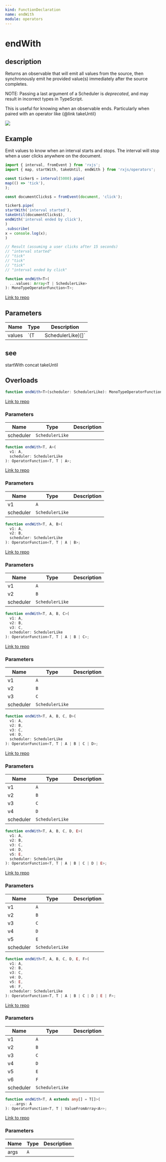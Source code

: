 ```yaml
---
kind: FunctionDeclaration
name: endWith
module: operators
---
```


# endWith

## description

Returns an observable that will emit all values from the source, then synchronously emit
he provided value(s) immediately after the source completes.

NOTE: Passing a last argument of a Scheduler is _deprecated_, and may result in incorrect
types in TypeScript.

This is useful for knowing when an observable ends. Particularly when paired with an
operator like {@link takeUntil}

![](endWith.png)

## Example

Emit values to know when an interval starts and stops. The interval will
stop when a user clicks anywhere on the document.

```ts
import { interval, fromEvent } from 'rxjs';
import { map, startWith, takeUntil, endWith } from 'rxjs/operators';

const ticker$ = interval(5000).pipe(
map(() => 'tick'),
);

const documentClicks$ = fromEvent(document, 'click');

ticker$.pipe(
startWith('interval started'),
takeUntil(documentClicks$),
endWith('interval ended by click'),
)
.subscribe(
x = console.log(x);
)

// Result (assuming a user clicks after 15 seconds)
// "interval started"
// "tick"
// "tick"
// "tick"
// "interval ended by click"
```

```ts
function endWith<T>(
  ...values: Array<T | SchedulerLike>
): MonoTypeOperatorFunction<T>;
```

[Link to repo](https://github.com/ReactiveX/rxjs/blob/master/src/internal/operators/endWith.ts#L76-L78)

## Parameters

| Name   | Type | Description       |
| ------ | ---- | ----------------- |
| values | `(T  | SchedulerLike)[]` | - Items you want the modified Observable to emit last. |

## see

startWith
concat
takeUntil

## Overloads

```ts
function endWith<T>(scheduler: SchedulerLike): MonoTypeOperatorFunction<T>;
```

[Link to repo](https://github.com/ReactiveX/rxjs/blob/master/src/internal/operators/endWith.ts#L8-L8)

### Parameters

| Name      | Type            | Description |
| --------- | --------------- | ----------- |
| scheduler | `SchedulerLike` |             |

```ts
function endWith<T, A>(
  v1: A,
  scheduler: SchedulerLike
): OperatorFunction<T, T | A>;
```

[Link to repo](https://github.com/ReactiveX/rxjs/blob/master/src/internal/operators/endWith.ts#L10-L10)

### Parameters

| Name      | Type            | Description |
| --------- | --------------- | ----------- |
| v1        | `A`             |             |
| scheduler | `SchedulerLike` |             |

```ts
function endWith<T, A, B>(
  v1: A,
  v2: B,
  scheduler: SchedulerLike
): OperatorFunction<T, T | A | B>;
```

[Link to repo](https://github.com/ReactiveX/rxjs/blob/master/src/internal/operators/endWith.ts#L12-L12)

### Parameters

| Name      | Type            | Description |
| --------- | --------------- | ----------- |
| v1        | `A`             |             |
| v2        | `B`             |             |
| scheduler | `SchedulerLike` |             |

```ts
function endWith<T, A, B, C>(
  v1: A,
  v2: B,
  v3: C,
  scheduler: SchedulerLike
): OperatorFunction<T, T | A | B | C>;
```

[Link to repo](https://github.com/ReactiveX/rxjs/blob/master/src/internal/operators/endWith.ts#L14-L14)

### Parameters

| Name      | Type            | Description |
| --------- | --------------- | ----------- |
| v1        | `A`             |             |
| v2        | `B`             |             |
| v3        | `C`             |             |
| scheduler | `SchedulerLike` |             |

```ts
function endWith<T, A, B, C, D>(
  v1: A,
  v2: B,
  v3: C,
  v4: D,
  scheduler: SchedulerLike
): OperatorFunction<T, T | A | B | C | D>;
```

[Link to repo](https://github.com/ReactiveX/rxjs/blob/master/src/internal/operators/endWith.ts#L16-L16)

### Parameters

| Name      | Type            | Description |
| --------- | --------------- | ----------- |
| v1        | `A`             |             |
| v2        | `B`             |             |
| v3        | `C`             |             |
| v4        | `D`             |             |
| scheduler | `SchedulerLike` |             |

```ts
function endWith<T, A, B, C, D, E>(
  v1: A,
  v2: B,
  v3: C,
  v4: D,
  v5: E,
  scheduler: SchedulerLike
): OperatorFunction<T, T | A | B | C | D | E>;
```

[Link to repo](https://github.com/ReactiveX/rxjs/blob/master/src/internal/operators/endWith.ts#L18-L18)

### Parameters

| Name      | Type            | Description |
| --------- | --------------- | ----------- |
| v1        | `A`             |             |
| v2        | `B`             |             |
| v3        | `C`             |             |
| v4        | `D`             |             |
| v5        | `E`             |             |
| scheduler | `SchedulerLike` |             |

```ts
function endWith<T, A, B, C, D, E, F>(
  v1: A,
  v2: B,
  v3: C,
  v4: D,
  v5: E,
  v6: F,
  scheduler: SchedulerLike
): OperatorFunction<T, T | A | B | C | D | E | F>;
```

[Link to repo](https://github.com/ReactiveX/rxjs/blob/master/src/internal/operators/endWith.ts#L20-L20)

### Parameters

| Name      | Type            | Description |
| --------- | --------------- | ----------- |
| v1        | `A`             |             |
| v2        | `B`             |             |
| v3        | `C`             |             |
| v4        | `D`             |             |
| v5        | `E`             |             |
| v6        | `F`             |             |
| scheduler | `SchedulerLike` |             |

```ts
function endWith<T, A extends any[] = T[]>(
  ...args: A
): OperatorFunction<T, T | ValueFromArray<A>>;
```

[Link to repo](https://github.com/ReactiveX/rxjs/blob/master/src/internal/operators/endWith.ts#L22-L22)

### Parameters

| Name | Type | Description |
| ---- | ---- | ----------- |
| args | `A`  |             |
